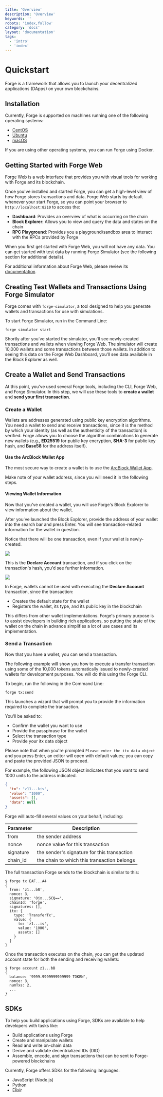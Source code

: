```yaml
---
title: 'Overview'
description: 'Overview'
keywords: ''
robots: 'index,follow'
category: 'docs'
layout: 'documentation'
tags:
  - 'intro'
  - 'index'
---
```

# Quickstart

Forge is a framework that allows you to launch your decentralized applications (DApps) on your own blockchains.

## Installation

Currently, Forge is supported on machines running one of the following operating systems:

* [CentOS](/forge-centos.md)
* [Ubuntu](/forge-ubuntu.md)
* [macOS](/forge-macos.md)

If you are using other operating systems, you can run Forge using Docker.

## Getting Started with Forge Web

Forge Web is a web interface that provides you with visual tools for working with Forge and its blockchain.

Once you've installed and started Forge, you can get a high-level view of how Forge stores transactions and data. Forge Web starts by default whenever your start Forge, so you can point your browser to `http://localhost:8210` to access the:

* **Dashboard**: Provides an overview of what is occurring on the chain
* **Block Explorer**: Allows you to view and query the data and states on the chain
* **RPC Playground**: Provides you a playground/sandbox area to interact with the RPCs provided by Forge

When you first get started with Forge Web, you will not have any data. You can get started with test data by running Forge Simulator (see the following section for additional details).

For additional information about Forge Web, please review its [documentation](https://docs.arcblock.io/forge/latest/tools/forge_web.html).

## Creating Test Wallets and Transactions Using Forge Simulator

Forge comes with `forge-simulator`, a tool designed to help you generate wallets and transactions for use with simulations.

To start Forge Simulator, run in the Command Line:

```shell
forge simulator start
```

Shortly after you've started the simulator, you'll see newly-created transactions and wallets when viewing Forge Web. The simulator will create 10,000 wallets and some transactions between those wallets. In addition to seeing this data on the Forge Web Dashboard, you'll see data available in the Block Explorer as well.

## Create a Wallet and Send Transactions

At this point, you've used several Forge tools, including the CLI, Forge Web, and Forge Simulator. In this step, we will use these tools to **create a wallet** and **send your first transaction**.

### Create a Wallet

Wallets are addresses generated using public key encryption algorithms. You need a wallet to send and receive transactions, since it is the method by which your identity (as well as the authenticity of the transaction) is verified. Forge allows you to choose the algorithm combinations to generate new wallets (e.g., **ED25519** for public key encryption, **SHA-3** for public key hash, and **Base58** for the address itself).

#### Use the ArcBlock Wallet App

The most secure way to create a wallet is to use the [ArcBlock Wallet App](https://www.arcblock.io/en/post/2019/05/15/abt-wallet-walkthrough).

Make note of your wallet address, since you will need it in the following steps.

#### Viewing Wallet Information

Now that you've created a wallet, you will use Forge's Block Explorer to view information about the wallet.

After you've launched the Block Explorer, provide the address of your wallet into the search bar and press Enter. You will see transaction-related information for the wallet in question.

Notice that there will be one transaction, even if your wallet is newly-created.

![](https://docs.arcblock.io/forge/latest/assets/img/search_wallet_result.1a4d9233.jpg)

This is the **Declare Account** transaction, and if you click on the transaction's hash, you'd see further information.

![](https://docs.arcblock.io/forge/latest/assets/img/declare_tx.c0364e3c.jpg)

In Forge, wallets cannot be used with executing the **Declare Account** transaction, since the transaction:

* Creates the default state for the wallet
* Registers the wallet, its type, and its public key in the blockchain

This differs from other wallet implementations. Forge's primary purpose is to assist developers in building rich applications, so putting the state of the wallet on the chain in advance simplifies a lot of use cases and its implementation.

### Send a Transaction

Now that you have a wallet, you can send a transaction.

The following example will show you how to execute a transfer transaction using some of the 10,000 tokens automatically issued to newly-created wallets for development purposes. You will do this using the Forge CLI.

To begin, run the following in the Command Line:

`forge tx:send`

This launches a wizard that will prompt you to provide the information required to complete the transaction.

You'll be asked to:

* Confirm the wallet you want to use
* Provide the passphrase for the wallet
* Select the transaction type
* Provide your itx data object

Please note that when you're prompted `Please enter the itx data object` and you press Enter, an editor will open with default values; you can copy and paste the provided JSON to proceed.

For example, the following JSON object indicates that you want to send 1000 units to the address indicated.

```json
{
  "to": "z11...kis",
  "value": "1000",
  "assets": [],
  "data": null
}
```

Forge will auto-fill several values on your behalf, including:

| Parameter | Description |
| - | - |
| from | the sender address |
| nonce | nonce value for this transaction |
| signature | the sender's signature for this transaction |
| chain_id | the chain to which this transaction belongs |

The full transaction Forge sends to the blockchain is similar to this:

```shell
$ forge tx EAF...A4
{
  from: 'z1...bB',
  nonce: 3,
  signature: 'Ojx...SCQ==',
  chainId: 'forge',
  signatures: [],
  itx: {
    type: 'TransferTx',
    value: {
      to: 'z1...is',
      value: '1000',
      assets: []
    }
  }
}
```

Once the transaction executes on the chain, you can get the updated account state for both the sending and receiving wallets:

```shell
$ forge account z1...bB
{
  balance: '9999.9999999999999 TOKEN',
  nonce: 3,
  numTxs: 2,
  ...
}
```

## SDKs

To help you build applications using Forge, SDKs are available to help developers with tasks like:

* Build applications using Forge
* Create and manipulate wallets
* Read and write on-chain data
* Derive and validate decentrialized IDs (DID)
* Assemble, encode, and sign transactions that can be sent to Forge-powered blockchains

Currently, Forge offers SDKs for the following languages:

* JavaScript (Node.js)
* Python
* Elixir
